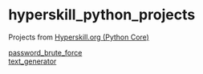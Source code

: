# hyperskill_python_projects
Projects from [Hyperskill.org (Python Core)](https://hyperskill.org/tracks/2) 


[password_brute_force](https://hyperskill.org/projects/80)  
[text_generator](https://hyperskill.org/projects/134)
